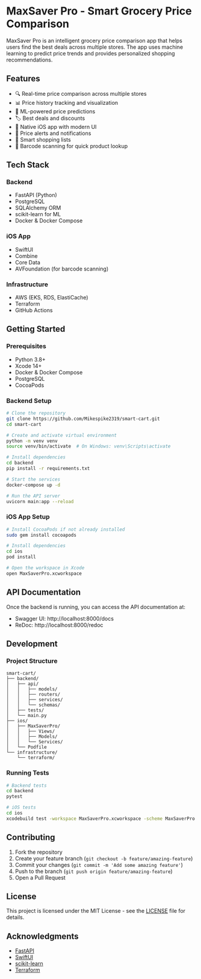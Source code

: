# MaxSaver Pro - Smart Grocery Price Comparison

MaxSaver Pro is an intelligent grocery price comparison app that helps users find the best deals across multiple stores. The app uses machine learning to predict price trends and provides personalized shopping recommendations.

## Features

- 🔍 Real-time price comparison across multiple stores
- 📊 Price history tracking and visualization
- 🤖 ML-powered price predictions
- 🏷️ Best deals and discounts
- 📱 Native iOS app with modern UI
- 🔔 Price alerts and notifications
- 📝 Smart shopping lists
- 🛒 Barcode scanning for quick product lookup

## Tech Stack

### Backend
- FastAPI (Python)
- PostgreSQL
- SQLAlchemy ORM
- scikit-learn for ML
- Docker & Docker Compose

### iOS App
- SwiftUI
- Combine
- Core Data
- AVFoundation (for barcode scanning)

### Infrastructure
- AWS (EKS, RDS, ElastiCache)
- Terraform
- GitHub Actions

## Getting Started

### Prerequisites
- Python 3.8+
- Xcode 14+
- Docker & Docker Compose
- PostgreSQL
- CocoaPods

### Backend Setup
```bash
# Clone the repository
git clone https://github.com/Mikespike2319/smart-cart.git
cd smart-cart

# Create and activate virtual environment
python -m venv venv
source venv/bin/activate  # On Windows: venv\Scripts\activate

# Install dependencies
cd backend
pip install -r requirements.txt

# Start the services
docker-compose up -d

# Run the API server
uvicorn main:app --reload
```

### iOS App Setup
```bash
# Install CocoaPods if not already installed
sudo gem install cocoapods

# Install dependencies
cd ios
pod install

# Open the workspace in Xcode
open MaxSaverPro.xcworkspace
```

## API Documentation

Once the backend is running, you can access the API documentation at:
- Swagger UI: http://localhost:8000/docs
- ReDoc: http://localhost:8000/redoc

## Development

### Project Structure
```
smart-cart/
├── backend/
│   ├── api/
│   │   ├── models/
│   │   ├── routers/
│   │   ├── services/
│   │   └── schemas/
│   ├── tests/
│   └── main.py
├── ios/
│   ├── MaxSaverPro/
│   │   ├── Views/
│   │   ├── Models/
│   │   └── Services/
│   └── Podfile
└── infrastructure/
    └── terraform/
```

### Running Tests
```bash
# Backend tests
cd backend
pytest

# iOS tests
cd ios
xcodebuild test -workspace MaxSaverPro.xcworkspace -scheme MaxSaverPro
```

## Contributing

1. Fork the repository
2. Create your feature branch (`git checkout -b feature/amazing-feature`)
3. Commit your changes (`git commit -m 'Add some amazing feature'`)
4. Push to the branch (`git push origin feature/amazing-feature`)
5. Open a Pull Request

## License

This project is licensed under the MIT License - see the [LICENSE](LICENSE) file for details.

## Acknowledgments

- [FastAPI](https://fastapi.tiangolo.com/)
- [SwiftUI](https://developer.apple.com/xcode/swiftui/)
- [scikit-learn](https://scikit-learn.org/)
- [Terraform](https://www.terraform.io/) 